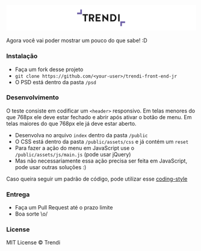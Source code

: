 ![Trendi, Experience Designers](trendi-logo.jpg "Trendi Logo")

Agora você vai poder mostrar um pouco do que sabe! :D

### Instalação

* Faça um fork desse projeto
* `git clone https://github.com/<your-user>/trendi-front-end-jr`
* O PSD está dentro da pasta `/psd`

### Desenvolvimento

O teste consiste em codificar um `<header>` responsivo. Em telas menores do que 768px ele deve estar fechado e abrir após ativar o botão de menu. Em telas maiores do que 768px ele já deve estar aberto.

* Desenvolva no arquivo `index` dentro da pasta `/public`
* O CSS está dentro da pasta `/public/assets/css` e já contém um `reset`
* Para fazer a ação do menu em JavaScript use o `/public/assets/js/main.js` (pode usar jQuery)
* Mas não necessariamente essa ação precisa ser feita em JavaScript, pode usar outras soluções :)

Caso queira seguir um padrão de código, pode utilizar esse [coding-style](https://github.com/LFeh/coding-style)

### Entrega

* Faça um Pull Request até o prazo limite
* Boa sorte \o/

### License

MIT License © Trendi
